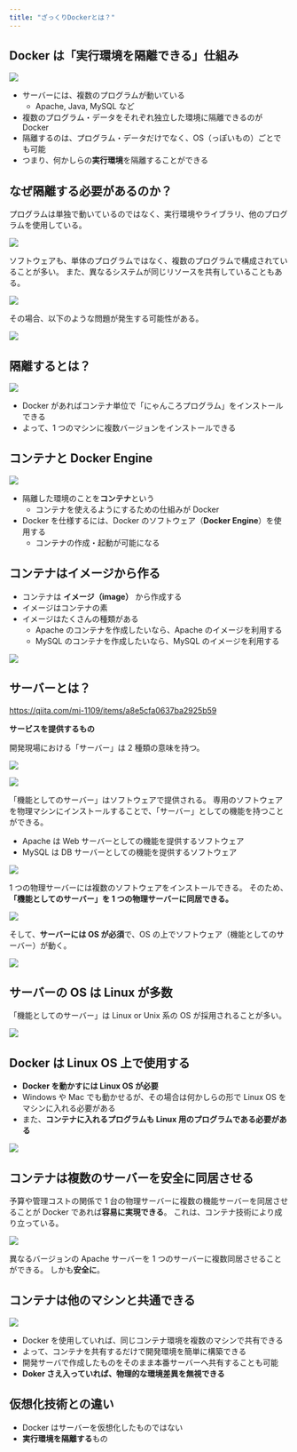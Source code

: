 ```yaml
---
title: "ざっくりDockerとは？"
---
```


## Docker は「実行環境を隔離できる」仕組み

![](https://storage.googleapis.com/zenn-user-upload/7417e9aa6774-20240603.png)

- サーバーには、複数のプログラムが動いている
  - Apache, Java, MySQL など
- 複数のプログラム・データをそれぞれ独立した環境に隔離できるのが Docker
- 隔離するのは、プログラム・データだけでなく、OS（っぽいもの）ごとでも可能
- つまり、何かしらの**実行環境**を隔離することができる

## なぜ隔離する必要があるのか？

プログラムは単独で動いているのではなく、実行環境やライブラリ、他のプログラムを使用している。

![](https://storage.googleapis.com/zenn-user-upload/f37263bed219-20240604.png)

ソフトウェアも、単体のプログラムではなく、複数のプログラムで構成されていることが多い。
また、異なるシステムが同じリソースを共有していることもある。

![](https://storage.googleapis.com/zenn-user-upload/63cfcabe5a7e-20240604.png)

その場合、以下のような問題が発生する可能性がある。

![](https://storage.googleapis.com/zenn-user-upload/353cef4928ef-20240604.png)

## 隔離するとは？

![](https://storage.googleapis.com/zenn-user-upload/d911856b979d-20240604.png)

- Docker があればコンテナ単位で「にゃんころプログラム」をインストールできる
- よって、1 つのマシンに複数バージョンをインストールできる

## コンテナと Docker Engine

![](https://storage.googleapis.com/zenn-user-upload/5404908f3f08-20240603.png)

- 隔離した環境のことを**コンテナ**という
  - コンテナを使えるようにするための仕組みが Docker
- Docker を仕様するには、Docker のソフトウェア（**Docker Engine**）を使用する
  - コンテナの作成・起動が可能になる

## コンテナはイメージから作る

- コンテナは **イメージ（image）** から作成する
- イメージはコンテナの素
- イメージはたくさんの種類がある
  - Apache のコンテナを作成したいなら、Apache のイメージを利用する
  - MySQL のコンテナを作成したいなら、MySQL のイメージを利用する

![](https://storage.googleapis.com/zenn-user-upload/76aa55276bf6-20240603.png)

## サーバーとは？

https://qiita.com/mi-1109/items/a8e5cfa0637ba2925b59

**サービスを提供するもの**

開発現場における「サーバー」は 2 種類の意味を持つ。

![](https://storage.googleapis.com/zenn-user-upload/6386e16b43f7-20240604.png)

![](https://storage.googleapis.com/zenn-user-upload/95dea110cd67-20240604.png)

「機能としてのサーバー」はソフトウェアで提供される。
専用のソフトウェアを物理マシンにインストールすることで、「サーバー」としての機能を持つことができる。

- Apache は Web サーバーとしての機能を提供するソフトウェア
- MySQL は DB サーバーとしての機能を提供するソフトウェア

![](https://storage.googleapis.com/zenn-user-upload/1aa0a0a3100d-20240604.png)

1 つの物理サーバーには複数のソフトウェアをインストールできる。
そのため、**「機能としてのサーバー」を 1 つの物理サーバーに同居できる。**

![](https://storage.googleapis.com/zenn-user-upload/08f82dca63a1-20240604.png)

そして、**サーバーには OS が必須**で、OS の上でソフトウェア（機能としてのサーバー）が動く。

![](https://storage.googleapis.com/zenn-user-upload/1d6cd22e3bd2-20240604.png)

## サーバーの OS は Linux が多数

「機能としてのサーバー」は Linux or Unix 系の OS が採用されることが多い。

![](https://storage.googleapis.com/zenn-user-upload/8b63f264054b-20240605.png)

## Docker は Linux OS 上で使用する

- **Docker を動かすには Linux OS が必要**
- Windows や Mac でも動かせるが、その場合は何かしらの形で Linux OS をマシンに入れる必要がある
- また、**コンテナに入れるプログラムも Linux 用のプログラムである必要がある**

![](https://storage.googleapis.com/zenn-user-upload/75000a76ce34-20240604.png)

## コンテナは複数のサーバーを安全に同居させる

予算や管理コストの関係で 1 台の物理サーバーに複数の機能サーバーを同居させることが Docker であれば**容易に実現できる**。
これは、コンテナ技術により成り立っている。

![](https://storage.googleapis.com/zenn-user-upload/2f777422590c-20240605.png)

異なるバージョンの Apache サーバーを 1 つのサーバーに複数同居させることができる。
しかも**安全に**。

## コンテナは他のマシンと共通できる

![](https://storage.googleapis.com/zenn-user-upload/357e20f31308-20240605.png)

- Docker を使用していれば、同じコンテナ環境を複数のマシンで共有できる
- よって、コンテナを共有するだけで開発環境を簡単に構築できる
- 開発サーバで作成したものをそのまま本番サーバーへ共有することも可能
- **Doker さえ入っていれば、物理的な環境差異を無視できる**

## 仮想化技術との違い

- Docker はサーバーを仮想化したものではない
- **実行環境を隔離する**もの
